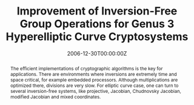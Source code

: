 ---
title: "Improvement of Inversion-Free Group Operations for Genus 3 Hyperelliptic Curve Cryptosystems"
authors:
- admin
- Thomas Wollinger
- Yumin Wang

date: "2006-12-30T00:00:00Z"

# Publication type.
# Legend: 0 = Uncategorized; 1 = Conference paper; 2 = Journal article;
# 3 = Preprint / Working Paper; 4 = Report; 5 = Book; 6 = Book section;
# 7 = Thesis; 8 = Patent
publication_types: ["6"]

# Publication name and optional abbreviated publication name.
publication: "*Chapter 7 in New Trends in Cryptographic Systems*"
publication_short: ""

abstract: The efficient implementations of cryptographic algorithms is the key for applications. There are environments where inversions are extremely time and space critical, for example embedded processors. Although multiplications are optimized there, divisions are very slow. For elliptic curve case, one can turn to several inversion-free systems, like projective, Jacobian, Chudnovsky Jacobian, modified Jacobian and mixed coordinates. 
---